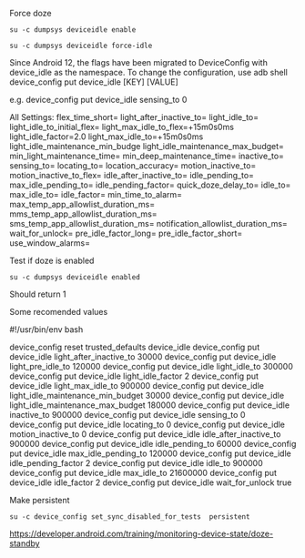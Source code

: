 Force doze

`su -c dumpsys deviceidle enable`

`su -c dumpsys deviceidle force-idle`





Since Android 12, the flags have been migrated to DeviceConfig with device_idle as the namespace. To change the configuration, use adb shell device_config put device_idle [KEY] [VALUE] 

e.g.
device_config put device_idle sensing_to 0

All Settings:                                                 flex_time_short=                         light_after_inactive_to=
light_idle_to= light_idle_to_initial_flex=
light_max_idle_to_flex=+15m0s0ms
light_idle_factor=2.0
light_max_idle_to=+15m0s0ms  light_idle_maintenance_min_budge
light_idle_maintenance_max_budget=
min_light_maintenance_time=
min_deep_maintenance_time=
inactive_to=
sensing_to=
locating_to=
location_accuracy=
motion_inactive_to=
motion_inactive_to_flex=
idle_after_inactive_to=
idle_pending_to=
max_idle_pending_to=
idle_pending_factor=
quick_doze_delay_to=
idle_to=
max_idle_to=
idle_factor=
min_time_to_alarm= max_temp_app_allowlist_duration_ms= mms_temp_app_allowlist_duration_ms= sms_temp_app_allowlist_duration_ms= notification_allowlist_duration_ms=
wait_for_unlock=
pre_idle_factor_long=
pre_idle_factor_short=
use_window_alarms=

Test if doze is enabled

`su -c dumpsys deviceidle enabled`

Should return 1

Some recomended values

#!/usr/bin/env bash

device_config reset trusted_defaults device_idle
device_config put device_idle light_after_inactive_to 30000
device_config put device_idle light_pre_idle_to 120000
device_config put device_idle light_idle_to 300000
device_config put device_idle light_idle_factor 2
device_config put device_idle light_max_idle_to 900000
device_config put device_idle light_idle_maintenance_min_budget 30000
device_config put device_idle light_idle_maintenance_max_budget 180000
device_config put device_idle inactive_to 900000
device_config put device_idle sensing_to 0
device_config put device_idle locating_to 0
device_config put device_idle motion_inactive_to 0
device_config put device_idle idle_after_inactive_to 900000
device_config put device_idle idle_pending_to 60000
device_config put device_idle max_idle_pending_to 120000
device_config put device_idle idle_pending_factor 2
device_config put device_idle idle_to 900000
device_config put device_idle max_idle_to 21600000
device_config put device_idle idle_factor 2
device_config put device_idle wait_for_unlock true



Make persistent

`su -c device_config set_sync_disabled_for_tests  persistent`

https://developer.android.com/training/monitoring-device-state/doze-standby
